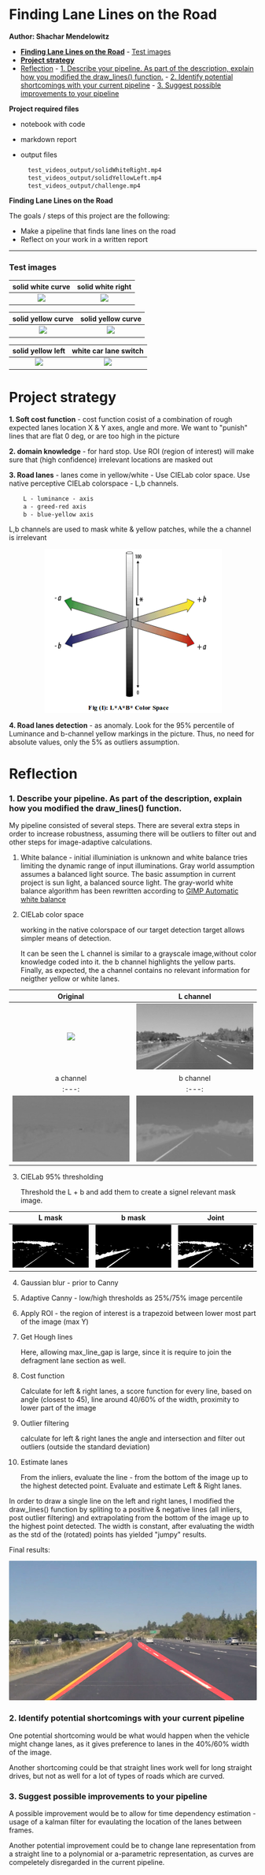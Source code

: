 # **Finding Lane Lines on the Road** 

**Author: Shachar Mendelowitz**

- [**Finding Lane Lines on the Road**](#finding-lane-lines-on-the-road)
                - [Test images](#test-images)
- [**Project strategy**](#project-strategy)
- [Reflection](#reflection)
                - [1. Describe your pipeline. As part of the description, explain how you modified the draw_lines() function.](#1-describe-your-pipeline-as-part-of-the-description-explain-how-you-modified-the-drawlines-function)
                - [2. Identify potential shortcomings with your current pipeline](#2-identify-potential-shortcomings-with-your-current-pipeline)
                - [3. Suggest possible improvements to your pipeline](#3-suggest-possible-improvements-to-your-pipeline)

**Project required files**

* notebook with code
* markdown report
* output files 

        test_videos_output/solidWhiteRight.mp4
        test_videos_output/solidYellowLeft.mp4
        test_videos_output/challenge.mp4


**Finding Lane Lines on the Road**

The goals / steps of this project are the following:
* Make a pipeline that finds lane lines on the road
* Reflect on your work in a written report


[//]: # (Image References)

[image1]: ./examples/grayscale.jpg "Grayscale"

[//]: # (Image References)

[cielab]: images/CIELAB.png

---

### Test images

| solid white curve                    | solid white right                    |
| :----------------------------------: | :----------------------------------: |
| ![](test_images/solidWhiteCurve.jpg) | ![](test_images/solidWhiteRight.jpg) |

| solid yellow curve                    | solid yellow curve                     |
| :-----------------------------------: | :------------------------------------: |
| ![](test_images/solidYellowCurve.jpg) | ![](test_images/solidYellowCurve2.jpg) |

| solid yellow left                    | white car lane switch                   |
| :----------------------------------: | :-------------------------------------: |
| ![](test_images/solidYellowLeft.jpg) | ![](test_images/whiteCarLaneSwitch.jpg) |


# **Project strategy**

**1. Soft cost function** - cost function cosist of a combination of rough expected lanes location X & Y axes, angle and more. We want to "punish" lines that are flat 0 deg, or are too high in the picture

**2. domain knowledge** - for hard stop. Use ROI (region of interest) will make sure that (high confidence) irrelevant locations are masked out

**3. Road lanes** - lanes come in yellow/white - Use CIELab color space. Use native perceptive CIELab colorspace - L,b channels. 

        L - luminance - axis
        a - greed-red axis
        b - blue-yellow axis

L,b channels are used to mask white & yellow patches, while the a channel is irrelevant

<div style="text-align:center" markdown="1">

![alt text][cielab]

</div>


**4. Road lanes detection** - as anomaly. Look for the 95% percentile of Luminance and b-channel yellow markings in the picture. Thus, no need for absolute values, only the 5% as outliers assumption.


# Reflection

### 1. Describe your pipeline. As part of the description, explain how you modified the draw_lines() function.

My pipeline consisted of several steps. 
There are several extra steps in order to increase robustness, assuming there will be outliers to filter out and other steps for image-adaptive calculations. 

1. White balance - initial illuminiation is unknown and white balance tries limiting the dynamic range of input illuminations. Gray world assumption assumes a balanced light source. The basic assumption in current project is sun light, a balanced source light. The gray-world white balance algorithm has been rewritten according to [GIMP Automatic white balance](https://pippin.gimp.org/image-processing/chapter-automaticadjustments.html)

2. CIELab color space

    working in the native colorspace of our target detection target allows simpler means of detection. 

    It can be seen the L channel is similar to a grayscale image,without color knowledge coded into it. the b channel highlights the yellow parts. Finally, as expected, the a channel contains no relevant information for neigther yellow or white lanes.


<div style="text-align:center" markdown="1">


| Original                             | L channel                  |
| :----------------------------------: | :------------------------: |
| ![](test_images/solidYellowLeft.jpg) | ![](images/L_channel3.png) |
| a channel                            | b channel                  |
| :---:                                | :---:                      |
| ![](images/a_channel3.png)           | ![](images/b_channel3.png) |

</div>


3. CIELab 95% thresholding 
    
    Threshold the L + b and add them to create a signel relevant mask image. 

| L mask                  | b mask                  | Joint                    |
| :---------------------: | :---------------------: | :----------------------: |
| ![](images/L_mask3.png) | ![](images/b_mask3.png) | ![](images/Lb_mask3.png) |

4. Gaussian blur - prior to Canny 
6. Adaptive Canny - low/high thresholds as 25%/75% image percentile
7. Apply ROI - the region of interest is a trapezoid between lower most part of the image (max Y)
8. Get Hough lines

    Here, allowing max_line_gap is large, since it is  require to join the defragment lane section as well.

9. Cost function 

    Calculate for left & right lanes, a score function for every line, based on angle (closest to 45), line around 40/60% of the width, proximity to lower part of the image

10. Outlier filtering

    calculate for left & right lanes the angle and intersection and filter out outliers (outside the standard deviation)

11. Estimate lanes

    From the inliers, evaluate the line - from the bottom of the image up to the highest detected point. 
    Evaluate and estimate Left & Right lanes.
    

    
In order to draw a single line on the left and right lanes, I modified the draw_lines() function by spliting to a positive & negative lines (all inliers, post outlier filtering) and extrapolating from the bottom of the image up to the highest point detected. The width is constant, after evaluating the width as the std of the (rotated) points has yielded "jumpy" results.

Final results:

![alt text](images/annotated3.png)

### 2. Identify potential shortcomings with your current pipeline


One potential shortcoming would be what would happen when the vehicle might change lanes, as it gives preference to lanes in the 40%/60% width of the image.

Another shortcoming could be that straight lines work well for long straight drives, but not as well for a lot of types of roads which are curved.


### 3. Suggest possible improvements to your pipeline

A possible improvement would be to allow for time dependency estimation - usage of a kalman filter for evaulating the location of the lanes between frames. 

Another potential improvement could be to change lane representation from a straight line to a polynomial or a-parametric representation, as curves are compeletely disregarded in the current pipeline.
